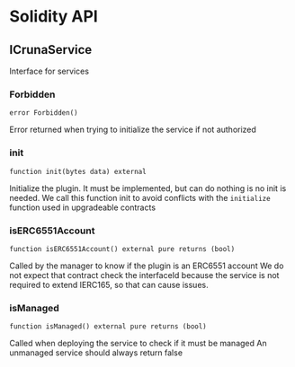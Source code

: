 # Solidity API

## ICrunaService

Interface for services

### Forbidden

```solidity
error Forbidden()
```

Error returned when trying to initialize the service if not authorized

### init

```solidity
function init(bytes data) external
```

Initialize the plugin. It must be implemented, but can do nothing is no init is needed.
We call this function init to avoid conflicts with the `initialize` function used in
upgradeable contracts

### isERC6551Account

```solidity
function isERC6551Account() external pure returns (bool)
```

Called by the manager to know if the plugin is an ERC6551 account
We do not expect that contract check the interfaceId because the service
is not required to extend IERC165, so that can cause issues.

### isManaged

```solidity
function isManaged() external pure returns (bool)
```

Called when deploying the service to check if it must be managed
An unmanaged service should always return false

